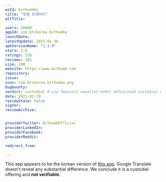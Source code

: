 ```yaml
---
wsId: bithumbko
title: "빗썸 트레이더"
altTitle: 

users: 50000
appId: com.btckorea.bithumba
launchDate: 
latestUpdate: 2021-01-30
apkVersionName: "1.1.0"
stars: 2.6
ratings: 338
reviews: 181
size: 19M
website: https://www.bithumb.com
repository: 
issue: 
icon: com.btckorea.bithumba.png
bugbounty: 
verdict: custodial # wip fewusers nowallet nobtc obfuscated custodial nosource nonverifiable reproducible bounty defunct
date: 2021-02-19
reviewStale: false
signer: 
reviewArchive:


providerTwitter: BithumbOfficial
providerLinkedIn: 
providerFacebook: 
providerReddit: 

redirect_from:

---
```



This app appears to be the korean version of
[this app](/android/com.btckorea.bithumb/). Google Translate doesn't reveal any
substantial difference. We conclude it is a custodial offering and **not verifiable**.
